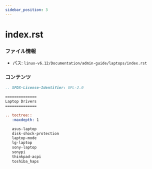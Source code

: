 ```yaml
---
sidebar_position: 3
---
```

# index.rst

### ファイル情報

- パス: `linux-v6.12/Documentation/admin-guide/laptops/index.rst`

### コンテンツ

```rst
.. SPDX-License-Identifier: GPL-2.0

==============
Laptop Drivers
==============

.. toctree::
   :maxdepth: 1

   asus-laptop
   disk-shock-protection
   laptop-mode
   lg-laptop
   sony-laptop
   sonypi
   thinkpad-acpi
   toshiba_haps

```
